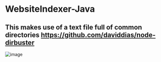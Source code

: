# WebsiteIndexer-Java
## This makes use of a text file full of common directories https://github.com/daviddias/node-dirbuster

![image](https://user-images.githubusercontent.com/43852724/120938346-29cf8b80-c70a-11eb-99a9-c417a05c7598.png)
